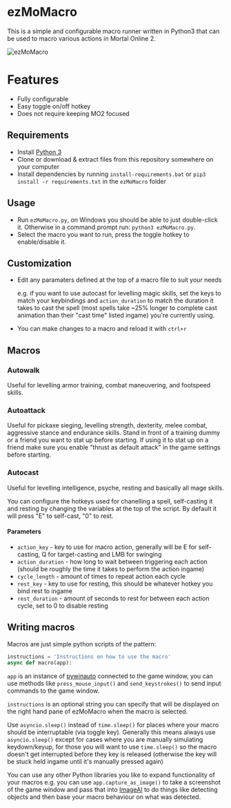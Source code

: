 # ezMoMacro
This is a simple and configurable macro runner written in Python3 that can be used to macro various actions in Mortal Online 2.

![ezMoMacro](https://i.imgur.com/wsQNyst.png)

# Features
  - Fully configurable
  - Easy toggle on/off hotkey
  - Does not require keeping MO2 focused

## Requirements
  - Install [Python 3](https://www.python.org/downloads/windows/)
  - Clone or download & extract files from this repository somewhere on your computer
  - Install dependencies by running `install-requirements.bat` or `pip3 install -r requirements.txt` in the `ezMoMacro` folder

## Usage
 - Run `ezMoMacro.py`, on Windows you should be able to just double-click it. Otherwise in a command prompt run: `python3 ezMoMacro.py`.
 - Select the macro you want to run, press the toggle hotkey to enable/disable it.

## Customization
 - Edit any paramaters defined at the top of a macro file to suit your needs
    
    e.g. if you want to use autocast for levelling magic skills, set the keys to match your keybindings and `action_duration` to match the duration it takes to cast the spell (most spells take ~25% longer to complete cast animation than their "cast time" listed ingame) you're currently using.
 - You can make changes to a macro and reload it with `ctrl+r`

## Macros
### Autowalk
Useful for levelling armor training, combat maneuvering, and footspeed skills.

### Autoattack
Useful for pickaxe sieging, levelling strength, dexterity, melee combat, aggressive stance and endurance skills. Stand in front of a training dummy or a friend you want to stat up before starting. If using it to stat up on a friend make sure you enable "thrust as default attack" in the game settings before starting.

### Autocast
Useful for levelling intelligence, psyche, resting and basically all mage skills.

You can configure the hotkeys used for chanelling a spell, self-casting it and resting by changing the variables at the top of the script. By default it will press "E" to self-cast, "0" to rest.

#### Parameters
  - `action_key` - key to use for macro action, generally will be E for self-casting, Q for target-casting and LMB for swinging
  - `action_duration` - how long to wait between triggering each action (should be roughly the time it takes to perform the action ingame)
  - `cycle_length` - amount of times to repeat action each cycle
  - `rest_key` - key to use for resting, this should be whatever hotkey you bind rest to ingame
  - `rest_duration` - amount of seconds to rest for between each action cycle, set to 0 to disable resting

## Writing macros
Macros are just simple python scripts of the pattern:
```py
instructions = 'Instructions on how to use the macro'
async def macro(app):
```

`app` is an instance of [pywinauto](https://pywinauto.readthedocs.io/en/latest/code/pywinauto.base_wrapper.html) connected to the game window, you can use methods like `press_mouse_input()` and `send_keystrokes()` to send input commands to the game window.

`instructions` is an optional string you can specify that will be displayed on the right hand pane of ezMoMacro when the macro is selected.

Use `asyncio.sleep()` instead of `time.sleep()` for places where your macro should be interruptable (via toggle key). Generally this means always use `asyncio.sleep()` except for cases where you are manually simulating keydown/keyup, for those you will want to use `time.sleep()` so the macro doesn't get interrupted before they key is released (otherwise the key will be stuck held ingame until it's manually pressed again)

You can use any other Python libraries you like to expand functionality of your macros e.g. you can use `app.capture_as_image()` to take a screenshot of the game window and pass that into [ImageAI](https://github.com/OlafenwaMoses/ImageAI#-image-classification) to do things like detecting objects and then base your macro behaviour on what was detected.
